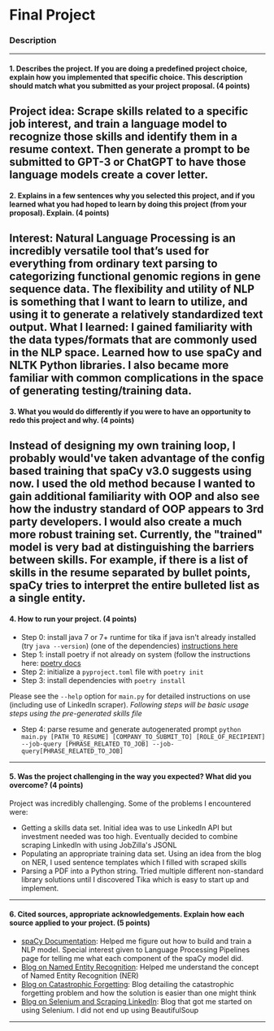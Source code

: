 # Final Project

### Description
---
#### 1. Describes the project. If you are doing a predefined project choice, explain how you implemented that specific choice. This description should match what you submitted as your project proposal. (4 points)
Project idea: Scrape skills related to a specific job interest, and train a language 
model to recognize those skills and identify them in a resume context. Then generate
a prompt to be submitted to GPT-3 or ChatGPT to have those language models create a
cover letter.
---
#### 2. Explains in a few sentences why you selected this project, and if you learned what you had hoped to learn by doing this project (from your proposal). Explain. (4 points)
Interest: Natural Language Processing is an incredibly versatile tool that’s used for 
everything from ordinary text parsing to categorizing functional genomic regions in gene 
sequence data. The flexibility and utility of NLP is something that I want to learn to 
utilize, and using it to generate a relatively standardized text output. 
What I learned: I gained familiarity with the data types/formats that are commonly 
used in the NLP space. Learned how to use spaCy and NLTK Python libraries. I also became
more familiar with common complications in the space of generating testing/training
data.
---
#### 3. What you would do differently if you were to have an opportunity to redo this project and why. (4 points)
Instead of designing my own training loop, I probably would've taken advantage of the
config based training that spaCy v3.0 suggests using now. I used the old method because
I wanted to gain additional familiarity with OOP and also see how the industry standard of
OOP appears to 3rd party developers. 
I would also create a much more robust training set. Currently, the "trained" model is very
bad at distinguishing the barriers between skills. For example, if there is a list of skills in
the resume separated by bullet points, spaCy tries to interpret the entire bulleted list as a
single entity.
---
#### 4. How to run your project. (4 points)
- Step 0: install java 7 or 7+ runtime for tika if java isn't already installed (try `java --version`) (one of the dependencies) [instructions here](https://docs.oracle.com/javase/7/docs/webnotes/install/mac/mac-jdk.html)
- Step 1: install poetry if not already on system (follow the instructions here: [poetry docs](https://python-poetry.org/docs/)
- Step 2: initialize a `pyproject.toml` file with `poetry init`
- Step 3: install dependencies with `poetry install`

Please see the `--help` option for `main.py` for detailed instructions on use (including use of LinkedIn scraper). 
*Following steps will be basic usage steps using the pre-generated skills file* 
- Step 4: parse resume and generate autogenerated prompt
`python main.py [PATH_TO_RESUME] [COMPANY_TO_SUBMIT_TO] [ROLE_OF_RECIPIENT] --job-query [PHRASE_RELATED_TO_JOB] --job-query[PHRASE_RELATED_TO_JOB]`
---
#### 5. Was the project challenging in the way you expected? What did you overcome? (4 points)
Project was incredibly challenging. Some of the problems I encountered were:
- Getting a skills data set. Initial idea was to use LinkedIn API but investment needed was too high. Eventually decided to combine scraping LinkedIn with using JobZilla's JSONL
- Populating an appropriate training data set. Using an idea from the blog on NER, I used sentence templates which I filled with scraped skills
- Parsing a PDF into a Python string. Tried multiple different non-standard library solutions until I discovered Tika which is easy to start up and implement.
---
#### 6. Cited sources, appropriate acknowledgements. Explain how each source applied to your project. (5 points)
- [spaCy Documentation](https://spacy.io/): Helped me figure out how to build and train a NLP model. Special interest given to Language Processing Pipelines page for telling me what each component of the spaCy model did.
- [Blog on Named Entity Recognition](https://ner.pythonhumanities.com/03_02_train_spacy_ner_model.html): Helped me understand the concept of Named Entity Recognition (NER)
- [Blog on Catastrophic Forgetting](https://explosion.ai/blog/pseudo-rehearsal-catastrophic-forgetting): Blog detailing the catastrophic forgetting problem and how the solution is easier than one might think
- [Blog on Selenium and Scraping LinkedIn](https://medium.com/featurepreneur/how-to-build-a-web-scraper-for-linkedin-using-selenium-and-beautifulsoup-94ab717d69a0): Blog that got me started on using Selenium. I did not end up using BeautifulSoup
---